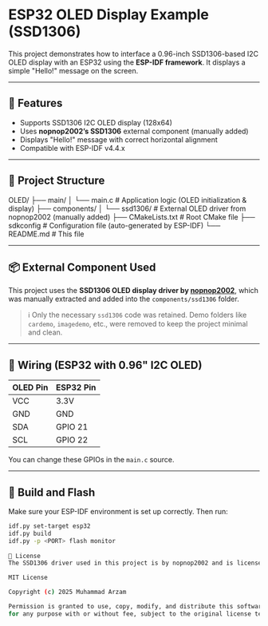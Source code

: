 # ESP32 OLED Display Example (SSD1306)

This project demonstrates how to interface a 0.96-inch SSD1306-based I2C OLED display with an ESP32 using the **ESP-IDF framework**. It displays a simple "Hello!" message on the screen.

---

## 🧰 Features

- Supports SSD1306 I2C OLED display (128x64)
- Uses **nopnop2002’s SSD1306** external component (manually added)
- Displays "Hello!" message with correct horizontal alignment
- Compatible with ESP-IDF v4.4.x

---

## 📁 Project Structure

OLED/
├── main/
│ └── main.c # Application logic (OLED initialization & display)
├── components/
│ └── ssd1306/ # External OLED driver from nopnop2002 (manually added)
├── CMakeLists.txt # Root CMake file
├── sdkconfig # Configuration file (auto-generated by ESP-IDF)
└── README.md # This file


---

## 📦 External Component Used

This project uses the **SSD1306 OLED display driver by [nopnop2002](https://github.com/nopnop2002/esp-idf-ssd1306)**, which was manually extracted and added into the `components/ssd1306` folder.

> ℹ️ Only the necessary `ssd1306` code was retained. Demo folders like `cardemo`, `imagedemo`, etc., were removed to keep the project minimal and clean.

---

## 🔌 Wiring (ESP32 with 0.96" I2C OLED)

| OLED Pin | ESP32 Pin |
|----------|-----------|
| VCC      | 3.3V      |
| GND      | GND       |
| SDA      | GPIO 21   |
| SCL      | GPIO 22   |

You can change these GPIOs in the `main.c` source.

---

## 🚀 Build and Flash

Make sure your ESP-IDF environment is set up correctly. Then run:

```bash
idf.py set-target esp32
idf.py build
idf.py -p <PORT> flash monitor
 
📜 License
The SSD1306 driver used in this project is by nopnop2002 and is licensed under MIT.

MIT License

Copyright (c) 2025 Muhammad Arzam

Permission is granted to use, copy, modify, and distribute this software
for any purpose with or without fee, subject to the original license terms.

